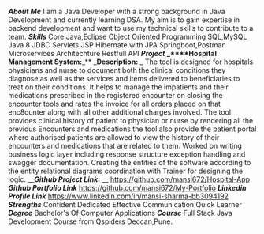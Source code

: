 _**About Me**_
I am a Java Developer with a strong background in Java Development and currently learning DSA. My aim is to gain expertise in backend development and want to use my technical skills to contribute to a team.
_**Skills**_
Core Java,Eclipse
Object Oriented Programming
SQL,MySQL
Java 8
JDBC
Servlets
JSP
Hibernate with JPA
Springboot,Postman
Microservices Architechture
Restfull API
_**Project**_
**_****Hospital Management System:**_**
_**Description:** _
The tool is designed for hospitals physicians and nurse to document both the clinical conditions they diagnose as well as the services and items delivered to beneficiaries to treat on their conditions.
It helps to manage the impatients and their medications prescribed in the registered encounter on closing the encounter tools and rates the invoice for all orders placed on that enc8ounter along with all other 
additional charges involved. The tool provides clinical history of patient to physician or nurse by rendering all the previous Encounters and medications the tool also provide the patient portal where authorised
patients are allowed to view the history of their encounters and medications that are related to them. Worked on writing business logic layer including response structure exception handling and swagger documentation. 
Creating the entities of the software according to the entity relational diagrams coordination with Trainer for designing the logic.
___**Github Project Link:**_ __
https://github.com/mansi672/Hospital-App
_**Github Portfolio Link**_
https://github.com/mansi672/My-Portfolio
_**Linkedin Profile Link**_
https://www.linkedin.com/in/mansi-sharma-bb3094192
_**Strengths**_ 
Confident
Dedicated
Effective Communication
Quick Learner
_**Degree**_
Bachelor's Of Computer Applications
_**Course**_
Full Stack Java Development Course from Qspiders Deccan,Pune.




